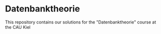 # Datenbanktheorie

This repository contains our solutions for the "Datenbanktheorie" course at the CAU Kiel

